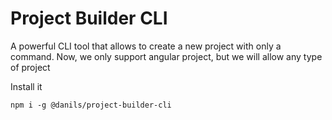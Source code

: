 # Project Builder CLI

A powerful CLI tool that allows to create a new project with only a command.
Now, we only support angular project, but we will allow any type of project

Install it

```
npm i -g @danils/project-builder-cli 
```
